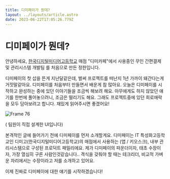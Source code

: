 ```yaml
---
title: 디미페이가 뭔데?
layout: ../layouts/article.astro
date: 2023-06-22T17:05:26.779Z
---
```


# 디미페이가 뭔데?

안녕하세요, [한국디지털미디어고등학교](디미고) 매점 "디미카페"에서 사용중인 무인 간편결제 및 관리시스템 개발팀 [](디미페이)를 처음으로 만든 정한입니다.

디미페이의 첫 삽을 뜬게 지난달같은데, 벌써 프로젝트를 떠난지 1년 가까이 돼간다는게 거짓말같아요. 디미페이를 처음부터 만들면서 배운게 참 많아요. 오늘은 디미페이를 시작하고 완성하는 중에 있던 이야기들을 조금씩 해보려 해요. 아무에게도 하지 않았던 얘기를 한번에 풀어놓으려니, 조금은 떨리기도 해요. 그래도 프로젝트중에 있던 희로애락을 모두 담아보려고 합니다. 재밌게 읽어주시면 좋겠어요!

![Frame 76](../images/e8c6e15a-fb9c-458f-9a23-d56260a8740c.png)

([](디자이너) 팀원이 직접 설계한 UI입니다)

본격적인 글에 들어가기 전에 디미페이를 먼저 소개할게요. 디미페이는 IT 특성화고등학교인 디미고(한국디지털미디어고등학교)의 매점에서 사용하는 [](간편결제)(앱 / 키오스크), 내부 관리시스템으로 구성된 프로덕트 패밀리에요. 제가 디미페이의 파운더이자, 태초 수장이자, 가장 열심히 구른 사람인것같습니다.. 격식을 갖춰야 할 때는 테크리더, 비교적 가벼운 자리에서는 수장이라고 저를 소개하고 있어요.

이제 진짜로 디미페이에 대한 얘기를 시작하겠습니다!
